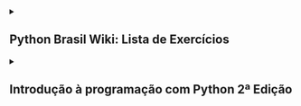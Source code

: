 <details>
  <summary>
    <h2>Python Brasil Wiki: Lista de Exercícios</h2>
    
  </summary>
  <h3>Resources:</h3>
  <h3>https://wiki.python.org.br/ListaDeExercicios</h3>

  <br>

  ### Estrutura Sequencial

  #### 1. Faça um Programa que mostre a mensagem "Alo mundo" na tela.

```python
print("Alo Mundo")
```

  #### 2. Faça um Programa que peça um número e então mostre uma mensagem com o número informado

```python

numero = input("Digite o número")

print(numero)
```

  #### 3. Faça um Programa que peça dois números e imprima a soma.

```python
numero1 = int(input("Digite o primeiro número"))

numero2 = int(input("Digite o segundo número"))

print(numero1 + numero2)
```

  #### 4. Faça um Programa que peça as 4 notas bimestrais e mostre a média.

```python
nota1 = float(input("Digite a primeira nota"))

nota2 = float(input("Digite a segunda nota"))

nota3 = float(input("Digite a terceira nota"))

nota4 = float(input("Digite a quarta nota"))

print((nota1+nota2+nota3+nota4)/4)
```

  #### 5. Faça um Programa que converta metros para centímetros.

```python
metros = 100

centimetros = 100*100

print(centimetros)
```

  #### 6. Faça um Programa que peça o raio de um círculo, calcule e mostre sua área.

```python
raioCirculo = int(input("Digite o raio do círculo"))

area = 3.14 * (raioCirculo**2)
```

  #### 7. Faça um Programa que calcule a área de um quadrado, em seguida mostre o dobro desta área para o usuário.

```python

```
</details>


<details>
  <summary>
    <h2>Introdução à programação com Python 2ª Edição</h2>
  </summary>

  ### Atividades

  #### Exercício 3.7: Faça um programa que peça dois números inteiros. Imprima a soma desses dois números na tela.

```python
numero1 = int(input("Digite o primeiro número: "))

numero2 = int(input("Digite o segundo número: "))

total = numero1 + numero2

print("A soma de %d + %d é igual a %d" % (numero1, numero2, total))
```

  #### Exercício 3.8: Escreva um programa que leia um valor em metros e o exiba convertido em milímetros.

```python
valorMetro = float(input("Digite o valor para ser convertido em milímetros: "))

valorMilimetro = valorMetro * 1000

print("O valor de %.2f metro(s) é equivalente à %d milímetro(s)" %(valorMetro, valorMilimetro))
```

  #### Exercício 3.9: Escreva um programa que leia a quantidade de dias, horas, minutos e segundos do usuário. Calcule o total em segundos.

```python
dias = int(input("Digite a quantidade de dia: "))

horas = int(input("Digite a quantidade de horas: "))

minutos = int(input("Digite a quantidade de minutos: "))

segundos = int(input("Digite a quantidade de segundos: "))

horas = dias * 24 + horas

minutos = horas * 60 + minutos

segundos = minutos * 60 + segundos

print("%d dia(s) dura ao equivalente à %d segundos" % (dias, segundos))
```
  #### Exercício 3.10: Faça um programa que calcule o aumento de um salário. Ele deve solicitar o valor do salário e a porcentagem do aumento. Exiba o valor do aumento e do novo salário.

```python
salario = float(input("digite o salário recebido anualmente: "))

porcentagem = float(input("qual a porcentagem de aumento? "))

aumento = (porcentagem / 10) * (salario / 10)

total = salario + aumento

print("com um salario inicial de R$ %.2f e um aumento de R$ %.2f, o funcionario passará à receber R$ %.2f" % (salario, aumento, total))
```
  #### Exercício 3.11: Faça um programa que solicite o preço de uma mercadoria e o percentual de desconto. Exiba o valor do desconto e o preço a pagar.

```python
precoMercadoria = float(input("Digite o preço da mercadoria: "))

desconto = float(input("Digite a pocentagem de desconto: "))

valorDesconto = (desconto / 10 ) * (precoMercadoria / 10)

precoTotal = precoMercadoria - valorDesconto

print("O valor do desconto é de R$ %.2f. E o preço à pagar é de R$ %.2f" % (valorDesconto, precoTotal))
```

  #### Exercício 3.12 Escreva um programa que calcule o tempo de uma viagem de carro. Pergunte a distância a percorrer e a velocidade média esperada para a viagem.

```python
distancia = float(input("Qual foi a distância percorrida em kilômetros? "))

velocidadeMedia = float(input("Digite a velocidade média: "))

tempo = distancia / velocidadeMedia

print("O tempo necessário para a viagem foi de %.1f hora(s)" % tempo)
```
  
  #### Exercício 3.13 Escreva um programa que converta uma temperatura digitada em °C em °F.

```python
celsius = float(input("Digite a temperatura para ser convertida de celsius para fahrenheit: "))

fahrenheit = (celsius * 1.8) + 32

print("A temperatura em %.1f° celsius equivale à %.1f° fahrenheit" % (celsius, fahrenheit))

fahrenheit = float(input("Digite a temperautra para ser convertida de fahrenheit para celsius: "))

celsius = (fahrenheit - 32) / 1.8

print("A temperatura em %.1f° fahrenheit equivale à %.1f° celsius" % (fahrenheit, celsius))
```

  #### Exercício: 3.14: Escreva um programa que pergunte a quantidade de km percorridos por um carro alugado pelo usuário, assim como a quantidade de dias pelos quais o carro foi alugado. Calcule o preço a pagar, sabendo que o carro custa R$ 60 por dia e R$ 0,15 por km rodado.

```python
kilometrosPercorridos = float(input("Quantos kilômetros foram percorridos com o carro? "))

diasAlugados = int(input("Por quantos dias o carro foi alugado? "))

diariaAluguel = 60 * diasAlugados

custoKilometro = 0.15 * kilometrosPercorridos

custoTotalAluguel = diariaAluguel + custoKilometro

print("O custo total do aluguel foi de R$ %.2f, por um carro que foi alugado por %d dias e com %.1f kilômetros percorridos" % (custoTotalAluguel, diasAlugados, kilometrosPercorridos))
```

</details>
